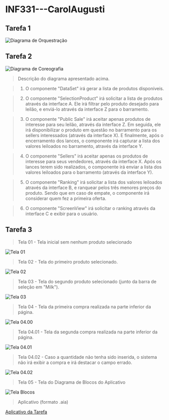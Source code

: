# INF331---CarolAugusti

## Tarefa 1
 
 ![Diagrama de Orquestração](images/Tarefa01.png)

## Tarefa 2
 ![Diagrama de Coreografia](images/Tarefa02.png)

> Descrição do diagrama apresentado acima.

> 1. O componente "DataSet" irá gerar a lista de produtos disponíveis.

> 2. O componente "SelectionProduct" irá solicitar a lista de produtos através da interface A. Ele irá filtrar pelo produto desejado para leilão, e enviá-lo através da interface Z para o barramento.

> 3. O componente "Public Sale" irá aceitar apenas produtos de interesse para seu leilão, através da interface Z. 
> Em seguida, ele irá disponibilizar o produto em questão no barramento para os sellers interessados (através da interface X).
> E finalmente, após o encerramento dos lances, o componente irá capturar a lista dos valores leiloados no barramento, através da interface Y.

> 4. O componente "Sellers" irá aceitar apenas os produtos de interesse para seus vendedores, através da interface X.
> Após os lances terem sido realizados, o componente irá enviar a lista dos valores leiloados para o barramento (através da interface Y).

> 5. O componente "Ranking" irá solicitar a lista dos valores leiloados através da interface B, e ranquear pelos três menores preços do produto. Sendo que em caso de empate, o componente irá considerar quem fez a primeira oferta.

> 6. O componente "ScreenView" irá solicitar o ranking através da interface C e exibir para o usuário.

## Tarefa 3

> Tela 01 - Tela inicial sem nenhum produto selecionado

![Tela 01](images/Tela01.png)

> Tela 02 - Tela do primeiro produto selecionado.

![Tela 02](images/Tela02.png)

> Tela 03 - Tela do segundo produto selecionado (junto da barra de seleção em "Milk").

![Tela 03](images/Tela03.png)

> Tela 04 - Tela da primeira compra realizada na parte inferior da página.

![Tela 04.00](images/Tela04.png)

> Tela 04.01 - Tela da segunda compra realizada na parte inferior da página.

![Tela 04.01](images/Tela05.png)

> Tela 04.02 - Caso a quantidade não tenha sido inserida, o sistema não irá exibir a compra e irá destacar o campo errado.

![Tela 04.02](images/Tela06.png)

> Tela 05 - Tela do Diagrama de Blocos do Aplicativo

![Tela Blocos](images/Tarefa03_Blocks.png)

> Aplicativo (formato .aia)

[Aplicativo da Tarefa](app/Tarefa03_App.aia)

